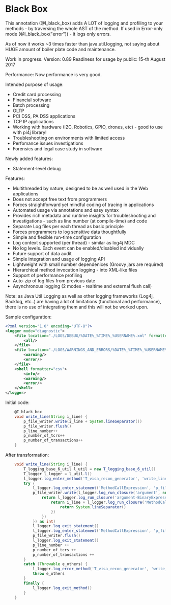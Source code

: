 # Black Box

This annotation (@I_black_box) adds A LOT of logging and profiling to your methods - by traversing the whole AST of the method.
If used in Error-only mode (@I_black_box("error")) - it logs only errors.

As of now it works ~3 times faster than java.util.logging, not saying about HUGE amount of boiler plate code and maintenance.

Work in progress. Version: 0.89
Readiness for usage by public: 15-th August 2017

Performance: Now performance is very good.

Intended purpose of usage:
- Credit card processing
- Financial software
- Batch processing
- OLTP
- PCI DSS, PA DSS applications
- TCP IP applications
- Working with hardware (I2C, Robotics, GPIO, drones, etc) - good to use with pi4j library!
- Troubleshooting on environments with limited access
- Perfomance issues investigations
- Forensics and legal case study in software

Newly added features:
- Statement-level debug

Features:
- Multithreaded by nature, designed to be as well used in the Web applications
- Does not accept free text from programmers
- Forces straightforward yet mindful coding of tracing in applications
- Automated usage via annotations and easy syntax
- Provides rich metadata and runtime insights for troubleshooting and investigations - such as line number (at compile-time) and code
- Separate Log files per each thread as basic principle
- Forces programmers to log sensitive data thoughtfully
- Simple and flexible run-time configuration
- Log context supported (per thread) - similar as log4j MDC
- No log levels. Each event can be enabled/disabled individually
- Future support of data audit
- Simple integration and usage of logging API
- Lightweight with small number dependenices (Groovy jars are required)
- Hierarchical method invocation logging - into XML-like files
- Support of performance profiling
- Auto-zip of log files from previous date
- Asynchronous logging (2 modes - realtime and external flush call)

Note: as Java Util Logging as well as other logging frameworks (Log4j, Backlog, etc..) are having a lot of limitations (functional and performance), there is no use of integrating them and this will not be worked upon.

Sample configuration:
```xml
<?xml version="1.0" encoding="UTF-8"?>
<logger mode="diagnostic">
    <file location="./LOGS/DEBUG/%DATE%_%TIME%_%USERNAME%.xml" formatter="xml_hierarchical" async="true" async_mode="flush" auto_zip="false">
        <all/>
    </file>
    <file location="./LOGS/WARNINGS_AND_ERRORS/%DATE%_%TIME%_%USERNAME%.xml" formatter="xml_hierarchical" async="true" async_mode="flush">
        <warning/>
        <error/>
    </file>
    <shell formatter="csv">
        <info/>
        <warning/>
        <error/>
    </shell>
</logger>
```
Initial code:
```Groovy
    @I_black_box
    void write_line(String i_line) {
        p_file_writer.write(i_line + System.lineSeparator())
        p_file_writer.flush()
        p_line_number++
        p_number_of_tcrs++
        p_number_of_transactions++
    }
```
After transformation:
```Groovy
    void write_line(String i_line) {
        T_logging_base_6_util l_util = new T_logging_base_6_util()
        T_logger l_logger = l_util.l()
        l_logger.log_enter_method('T_visa_recon_generator', 'write_line', 22, l_util.r(i_line, 'i_line'))
        try {
            l_logger.log_enter_statement('MethodCallExpression', 'p_file_writer.write( i_line + java.lang.System.lineSeparator())', 22)
            p_file_writer.write(l_logger.log_run_closure('argument', null, -1, {
                return l_logger.log_run_closure('argument-BinaryExpression', 'i_line + java.lang.System.lineSeparator()', 22, {
                    return i_line + l_logger.log_run_closure('MethodCallExpression', 'java.lang.System.lineSeparator()', 22, {
                        return System.lineSeparator()
                    })
                })
            }) as int)
            l_logger.log_exit_statement()
            l_logger.log_enter_statement('MethodCallExpression', 'p_file_writer.flush()', 23)
            p_file_writer.flush()
            l_logger.log_exit_statement()
            p_line_number ++
            p_number_of_tcrs ++
            p_number_of_transactions ++
        }
        catch (Throwable e_others) {
            l_logger.log_error_method('T_visa_recon_generator', 'write_line', 22, e_others, l_util.r(i_line, 'i_line'))
            throw e_others
        }
        finally {
            l_logger.log_exit_method()
        }
    }
```
